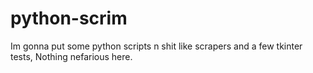 # python-scrim
Im gonna put some python scripts n shit like scrapers and a few tkinter tests, Nothing nefarious here.
